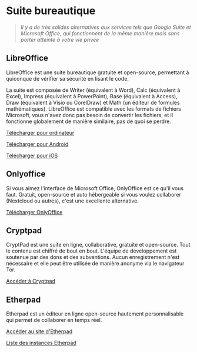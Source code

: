 # Suite bureautique

> *Il y a de très solides alternatives aux services tels que Google Suite et Microsoft Office, qui fonctionnent de la même manière mais sans porter atteinte à votre vie privée*

## LibreOffice

LibreOffice est une suite bureautique gratuite et open-source, permettant à quiconque de vérifier sa sécurité en lisant le code.

La suite est composée de Writer (équivalent à Word), Calc (équivalent à Excel), Impress (équivalent à PowerPoint), Base (équivalent à Access), Draw (équivalent à Visio ou CorelDraw) et Math (un éditeur de formules mathématiques). LibreOffice est compatible avec les formats de fichiers Microsoft, vous n'avez donc pas besoin de convertir les fichiers, et il fonctionne globalement de manière similaire, pas de quoi se perdre.

[Télécharger pour ordinateur](https://www.libreoffice.org/)

[Télécharger pour Android](https://play.google.com/store/apps/details?id=com.collabora.libreoffice)

[Télécharger pour iOS](https://apps.apple.com/us/app/collabora-office/id1440482071)

## Onlyoffice

Si vous aimez l'interface de Microsoft Office, OnlyOffice est ce qu'il vous faut. Gratuit, open-source et auto hébergeable si vous voulez collaborer (Nextcloud ou autres), c'est une excellente alternative.

[Télécharger OnlyOffice](https://www.onlyoffice.com/fr/download-desktop.aspx)


## Cryptpad

CryptPad est une suite en ligne, collaborative, gratuite et open-source. Tout le contenu est chiffré de bout en bout. L'équipe de développement est soutenue par des dons et des subventions. Aucun enregistrement n'est nécessaire et elle peut être utilisée de manière anonyme via le navigateur Tor.

[Accéder à Cryptpad](https://cryptpad.fr/)

## Etherpad

Etherpad est un éditeur en ligne open-source hautement personnalisable qui permet de collaborer en temps réel.

[Accéder au site d'Etherpad](https://etherpad.org)

[Liste des instances Etherpad](https://github.com/ether/etherpad-lite/wiki/Sites-that-run-Etherpad)
